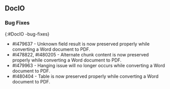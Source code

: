 ## DocIO

### Bug Fixes
{:#DocIO -bug-fixes}

* \#I479637 - Unknown field result is now preserved properly while converting a Word document to PDF.
* \#I478822, #I480205 - Alternate chunk content is now preserved properly while converting a Word document to PDF.
* \#I479963 - Hanging issue will no longer occurs while converting a Word document to PDF.
* \#I480404 - Table is now preserved properly while converting a Word document to PDF.

